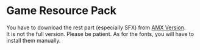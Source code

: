 # Game Resource Pack
You have to download the rest part (especially SFX) from [AMX Version](https://github.com/ShingekiNoRex/CS1.6-LeaderMode).<br/>
It is not the full version. Please be patient.
As for the fonts, you will have to install them manually.
